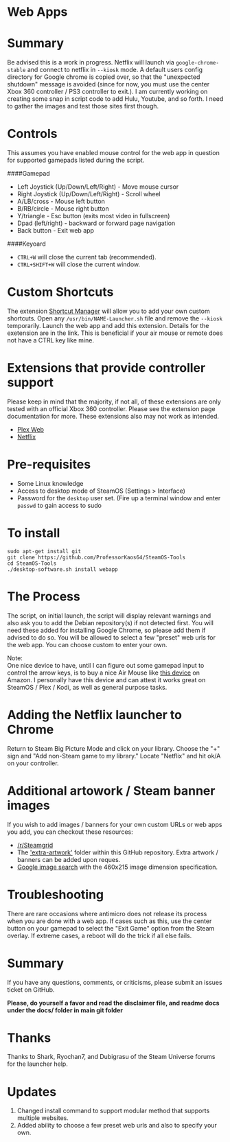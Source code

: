 # Web Apps

**Summary**
===
Be advised this is a work in progress. Netflix will launch via `google-chrome-stable` and connect to netflix in `--kiosk` mode. A default users config directory for Google chrome is copied over, so that the "unexpected shutdown" message is avoided (since for now, you must use the center Xbox 360 controller / PS3 controller to exit.). I am currently working on creating some snap in script code to add Hulu, Youtube, and so forth. I need to gather the images and test those sites first though.

**Controls** 
===
This assumes you have enabled mouse control for the web app in question for supported gamepads listed during the script.

####Gamepad 
* Left Joystick (Up/Down/Left/Right) - Move mouse cursor
* Right Joystick (Up/Down/Left/Right) - Scroll wheel
* A/LB/cross - Mouse left button
* B/RB/circle - Mouse right button
* Y/triangle - Esc button (exits most video in fullscreen)
* Dpad (left/right) - backward or forward page navigation
* Back button - Exit web app

####Keyoard
* `CTRL+W` will close the current tab (recommended).
* `CTRL+SHIFT+W` will close the current window.

**Custom Shortcuts**
===
The extension [Shortcut Manager](https://chrome.google.com/webstore/detail/shortcut-manager/mgjjeipcdnnjhgodgjpfkffcejoljijf) will allow you to add your own custom shortcuts. Open any `/usr/bin/NAME-Launcher.sh` file and remove the `--kiosk` temporarily. Launch the web app and add this extension. Details for the exetension are in the link. This is beneficial if your air mouse or remote does not have a CTRL key like mine.

**Extensions that provide controller support**
===
Please keep in mind that the majority, if not all, of these extensions are only tested with an official Xbox 360 controller. Please see the extension page documentation for more. These extensions also may not work as intended.
* [Plex Web](https://chrome.google.com/webstore/detail/gamepad-for-plex-web/haoeganpancihdffhohfeeeejpbahlld)
* [Netflix](https://chrome.google.com/webstore/detail/netflix-controller-suppor/flakmgbknagcohphpoogebajjbmlmngh)

**Pre-requisites**
===
* Some Linux knowledge
* Access to desktop mode of SteamOS (Settings > Interface)
* Password for the `desktop` user set. (Fire up a terminal window and enter `passwd` to gain access to sudo

**To install**
===
    sudo apt-get install git
    git clone https://github.com/ProfessorKaos64/SteamOS-Tools
    cd SteamOS-Tools
    ./desktop-software.sh install webapp

**The Process**
===
The script, on initial launch, the script will display relevant warnings and also ask you to add the Debian repository(s) if not detected first. You will need these added for installing Google Chrome, so please add them if advised to do so. You will be allowed to select a few "preset" web urls for the web app. You can choose custom to enter your own.

Note:  
One nice device to have, until I can figure out some gamepad input to control the arrow keys, is to buy a nice Air Mouse like [this device](http://www.amazon.com/Aerb-Wireless-Keyboard-Multifunctional-3-Gsensor/dp/B00K768DHY/ref=sr_1_1?ie=UTF8&qid=1432255815&sr=8-1&keywords=air+mouse) on Amazon. I personally have this device and can attest it works great on SteamOS / Plex / Kodi, as well as general purpose tasks.


**Adding the Netflix launcher to Chrome**
===
Return to Steam Big Picture Mode and click on your library. Choose the "+" sign and "Add non-Steam game to my library." Locate "Netflix" and hit ok/A on your controller.

**Additional artowork / Steam banner images**
===
If you wish to add images / banners for your own custom URLs or web apps you add, you can checkout these resources:

* [/r/Steamgrid](http://www.reddit.com/r/steamgrid)
* The ['extra-artwork'](https://github.com/ProfessorKaos64/SteamOS-Tools/tree/master/cfgs/extra-artwork) folder within this GitHub repository. Extra artwork / banners can be added upon reques.
* [Google image search](https://www.google.com/search?q=steam&biw=1366&bih=644&tbm=isch&source=lnt&tbs=isz:ex,iszw:460,iszh:215) with the 460x215 image dimension specification.


**Troubleshooting** 
===
There are rare occasions where antimicro does not release its process when you are done with a web app. If cases such as this, use the center button on your gamepad to select the "Exit Game" option from the Steam overlay. If extreme cases, a reboot will do the trick if all else fails.

**Summary**
===
If you have any questions, comments, or criticisms, please submit an issues ticket on GitHub.

**Please, do yourself a favor and read the disclaimer file, and readme docs under the docs/ folder in main git folder**

**Thanks**
===
Thanks to Shark, Ryochan7, and Dubigrasu of the Steam Universe forums for the launcher help.

**Updates**
===
1. Changed install command to support modular method that supports multiple websites.
2. Added ability to choose a few preset web urls and also to specify your own.
